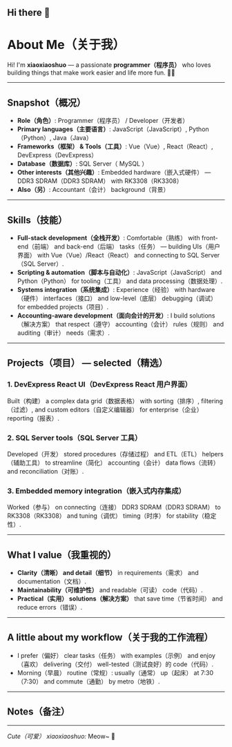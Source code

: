 ## Hi there 👋
# About Me（关于我）

Hi! I'm **xiaoxiaoshuo** — a passionate **programmer（程序员）** who loves building things that make work easier and life more fun. 🐱‍💻

---

## Snapshot（概况）

* **Role（角色）**: Programmer（程序员） / Developer（开发者）
* **Primary languages（主要语言）**: JavaScript（JavaScript）, Python（Python）, Java（Java）
* **Frameworks（框架） & Tools（工具）**: Vue（Vue）, React（React）, DevExpress（DevExpress）
* **Database（数据库）**: SQL Server（ MySQL ）
* **Other interests（其他兴趣）**: Embedded hardware（嵌入式硬件） — DDR3 SDRAM（DDR3 SDRAM） with RK3308（RK3308）
* **Also（另）**: Accountant（会计） background（背景）

---

## Skills（技能）

* **Full-stack development（全栈开发）**: Comfortable（熟练） with front-end（前端） and back-end（后端） tasks（任务） — building UIs（用户界面） with Vue（Vue）/React（React） and connecting to SQL Server（SQL Server）.
* **Scripting & automation（脚本与自动化）**: JavaScript（JavaScript） and Python（Python） for tooling（工具） and data processing（数据处理）.
* **Systems integration（系统集成）**: Experience（经验） with hardware（硬件） interfaces（接口） and low-level（底层） debugging（调试） for embedded projects（项目）.
* **Accounting-aware development（面向会计的开发）**: I build solutions（解决方案） that respect（遵守） accounting（会计） rules（规则） and auditing（审计） needs（需求）.

---

## Projects（项目） — selected（精选）

### 1. DevExpress React UI（DevExpress React 用户界面）

Built（构建） a complex data grid（数据表格） with sorting（排序）, filtering（过滤）, and custom editors（自定义编辑器） for enterprise（企业） reporting（报表）.

### 2. SQL Server tools（SQL Server 工具）

Developed（开发） stored procedures（存储过程） and ETL（ETL） helpers（辅助工具） to streamline（简化） accounting（会计） data flows（流转） and reconciliation（对账）.

### 3. Embedded memory integration（嵌入式内存集成）

Worked（参与） on connecting（连接） DDR3 SDRAM（DDR3 SDRAM） to RK3308（RK3308） and tuning（调优） timing（时序） for stability（稳定性）.

---

## What I value（我重视的）

* **Clarity（清晰） and detail（细节）** in requirements（需求） and documentation（文档）.
* **Maintainability（可维护性）** and readable（可读） code（代码）.
* **Practical（实用） solutions（解决方案）** that save time（节省时间） and reduce errors（错误）.

---

## A little about my workflow（关于我的工作流程）

* I prefer（偏好） clear tasks（任务） with examples（示例） and enjoy（喜欢） delivering（交付） well-tested（测试良好）的 code（代码）.
* Morning（早晨） routine（常规）: usually（通常） up（起床） at 7:30（7:30） and commute（通勤） by metro（地铁）.

---

## Notes（备注）



---

*Cute（可爱） xiaoxiaoshuo:* Meow\~ 🐾

